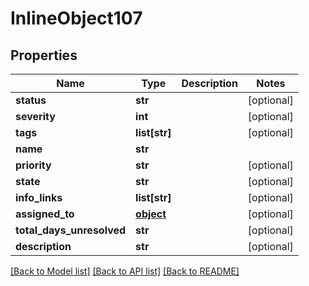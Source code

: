 # InlineObject107

## Properties
Name | Type | Description | Notes
------------ | ------------- | ------------- | -------------
**status** | **str** |  | [optional] 
**severity** | **int** |  | [optional] 
**tags** | **list[str]** |  | [optional] 
**name** | **str** |  | 
**priority** | **str** |  | [optional] 
**state** | **str** |  | [optional] 
**info_links** | **list[str]** |  | [optional] 
**assigned_to** | [**object**](.md) |  | [optional] 
**total_days_unresolved** | **str** |  | [optional] 
**description** | **str** |  | [optional] 

[[Back to Model list]](../README.md#documentation-for-models) [[Back to API list]](../README.md#documentation-for-api-endpoints) [[Back to README]](../README.md)


